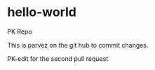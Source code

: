 # hello-world
PK Repo

This is parvez on the git hub to commit changes.

PK-edit for the second pull request
